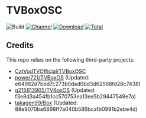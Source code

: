 # TVBoxOSC

![Build](https://img.shields.io/github/actions/workflow/status/power721/TVBoxOSC-Build/test.yml?branch=main)
[![Channel](https://img.shields.io/badge/Follow-Telegram-blue.svg?logo=telegram)](https://t.me/PowerTvBox)
[![Download](https://img.shields.io/github/v/release/power721/TVBoxOSC-Build?color=orange&logoColor=orange&label=Download&logo=DocuSign)](https://github.com/power721/TVBoxOSC-Build/releases/latest) 
[![Total](https://shields.io/github/downloads/power721/TVBoxOSC-Build/total?logo=Bookmeter&label=Counts&logoColor=yellow&color=yellow)](https://github.com/power721/TVBoxOSC-Build/releases)

## Credits
This repo relies on the following third-party projects:
- [CatVodTVOfficial/TVBoxOSC](https://github.com/CatVodTVOfficial/TVBoxOSC)
- [power721/TVBoxOS](https://github.com/power721/TVBoxOS) (Updated: e64962d7bbd7c273b0dad0bd3d62568fd28c7438)
- [q215613905/TVBoxOS](https://github.com/q215613905/TVBoxOS) (Updated: f3e8d3a454fb1cc570753ea13ee5b29447549e7a)
- [takagen99/Box](https://github.com/takagen99/Box) (Updated: 88e9070ba6898ff7a040b586bcafb0991b2ebe4d)
